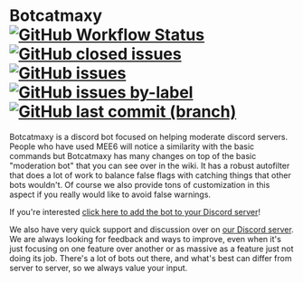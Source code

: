 # Botcatmaxy [![GitHub Workflow Status](https://img.shields.io/github/workflow/status/blackcatmaxy/botcatmaxy/build)](https://github.com/Blackcatmaxy/Botcatmaxy/actions) [![GitHub closed issues](https://img.shields.io/github/issues-closed-raw/blackcatmaxy/botcatmaxy)](https://github.com/Blackcatmaxy/Botcatmaxy/issues?q=is%3Aissue+is%3Aclosed) [![GitHub issues](https://img.shields.io/github/issues-raw/blackcatmaxy/botcatmaxy)](https://github.com/Blackcatmaxy/Botcatmaxy/issues) [![GitHub issues by-label](https://img.shields.io/github/issues-raw/blackcatmaxy/botcatmaxy/bug)](https://github.com/Blackcatmaxy/Botcatmaxy/labels/bug) [![GitHub last commit (branch)](https://img.shields.io/github/last-commit/blackcatmaxy/botcatmaxy/development?label=last%20dev%20branch%20commit)](https://github.com/Blackcatmaxy/Botcatmaxy/tree/development)
Botcatmaxy is a discord bot focused on helping moderate discord servers. People who have used MEE6 will notice a similarity with the basic commands but Botcatmaxy has many changes on top of the basic "moderation bot" that you can see over in the wiki. It has a robust autofilter that does a lot of work to balance false flags with catching things that other bots wouldn't. Of course we also provide tons of customization in this aspect if you really would like to avoid false warnings.

If you're interested [click here to add the bot to your Discord server](https://invitebcm.blackcatmaxy.com/)! 

We also have very quick support and discussion over on [our Discord server](https://discord.gg/hgxynGZ). We are always looking for feedback and ways to improve, even when it's just focusing on one feature over another or as massive as a feature just not doing its job. There's a lot of bots out there, and what's best can differ from server to server, so we always value your input.
